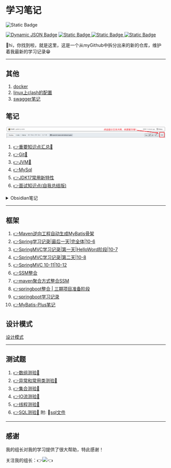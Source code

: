 
# 学习笔记

<img alt="Static Badge" src="https://img.shields.io/badge/language-Java-blue">

<a href="https://github.com/HmEJ"><img alt="Dynamic JSON Badge" src="https://img.shields.io/badge/dynamic/json?url=https%3A%2F%2Fapi.spencerwoo.com%2Fsubstats%2F%3Fsource%3Dgithub%26queryKey%3DHmEJ&query=%24.data.totalSubs&suffix=%20followers&logo=github&label=HmEJ" ></a>
<a href="https://www.instagram.com/j.elmo/"><img alt="Static Badge" src="https://img.shields.io/badge/nothing-fllowme-brightgreen?logo=instagram&logoColor=ffffff&label=j.elmo">
</a>
<a href="https://www.youtube.com/channel/UC7Qfl9xgFGr3hT3zRXqAeEA"><img alt="Static Badge" src="https://img.shields.io/badge/nothing-followme-brightgreen?logo=youtube&logoColor=DC143C&label=j.elmo">
</a>
<a href="https://www.douyin.com/user/MS4wLjABAAAAtanaGDoe_VRcpfRVAsEoYSTvSf4AnjXw2qPgWDvaosw"><img alt="Static Badge" src="https://img.shields.io/badge/%E6%8A%96%E9%9F%B3-%E9%97%9C%E6%B3%A8%E6%88%91-brightgreen?logo=tiktok">
</a>

👋hi，你找到啦，就是这里，这是一个从myGithub中拆分出来的新的仓库，维护着我最新的学习记录😁

---

## 其他

1. [docker](docker/docker.md)
2. [linux上clash的配置](Java/clash配置.md)
3. [swagger笔记](swagger-demo/swagger笔记.md)

## 笔记

![温馨提示](img/Snipaste_2023-09-02_15-52-55.png)


1. [👉重要知识点汇总📕](Java/🌟重要知识点汇总.md)
2. [👉Git📖](Java/Git.md)
3. [👉JVM📖](Java/JVM组成.md)
4. [👉MySql](Java/SQL数据库.md)
5. [👉JDK17常用新特性](Java/JDK17常用新特性.md)
6. [👉面试知识点(自我总结版)](面试知识点/面试知识点.md)

<details>
<summary>Obsidian笔记</summary>

1. [👉HTML基础📖](Java/1-HTML基础.md)
8. [👉CSS📖](Java/2-CSS.md)
9.  [👉JavaScript📖](Java/JavaScript.md)
10. [👉Ajax📖](Java/Ajax.md)
11. [👉VUE📖](Java/VUE.md)
6. [👉JAVA入门📖](Java/3-Java%20SE%20入门.md)
7. [👉方法📖](Java/4-方法.md)
8. [👉数组📖](Java/5-数组.md)
9. [👉面向对象📖](Java/6-面向对象.md)
10. [👉异常处理📖](Java/7-异常处理.md)
11. [👉常用类📖](Java/8-常用类.md)
12. [👉集合📖](Java/9-集合.md)
13. [👉IO流📖](Java/10-IO流.md)
14. [👉多线程📖](Java/11-多线程.md)
15. [👉网络编程📖](Java/12-网络编程.md)
16. [👉反射📖](Java/13-反射.md)
17. [👉JDBC📖](Java/14-JDBC.md)
13. [👉JavaWeb📖](Java/JavaWeb.md)
</details>

---

## 框架

1. [👉Maven逆向工程自动生成MyBatis骨架](Java/mybatis-generator.md)
2. [👉Spring学习记录|最后一天|完全体|10-6](SpringPractice10-6/学习记录10-6.md)
3. [👉SpringMVC学习记录|第一天|HelloWord阶段|10-7](SpringMVC/SpringMVC学习记录10-7.md)
4. [👉SpringMVC学习记录|第二天|10-8](SpringMVC02/SpringMVC学习记录第二天10-8.md)
5. [👉SpringMVC 10-11|10-12](SpringMVC03/SpringMVC02/SpringMVC45%2010-1112.md)
6. [👉SSM整合](ssm-integration/记录.md)
7. [👉maven聚合方式整合SSM](web-aggregation/记录.md)
8. [👉springboot整合 | 三期项目准备阶段](springboot-jsoft03/记录.md)
9. [👉springboot学习记录](springboot-helloworld/学习记录.md)
10. [👉MyBatis-Plus笔记](mybatis-plus/mp-demo/MyBatis-Plus笔记.md)

## 设计模式

[设计模式](design_pattern/设计模式.md)

---

## 测试题

1. [👉数组测验💯](面试简单题测试.md)
2. [👉异常和常用类测验💯](模拟测试摸底题.md)
3. [👉集合测验💯](集合中难测试题.md)
4. [👉IO流测验💯](IO流简单测试题.md)
5. [👉线程测验💯](线程简单测试题.md)
6. [👉SQL测验💯](SQL简单测试题.md)
    附: 💾[sql文件](tb_order.sql)
---

## 感谢

我的组长对我的学习提供了很大帮助，特此感谢！

关注我的组长：👉<a href="https://github.com/Jinhui-Huang"><img src="https://img.shields.io/badge/dynamic/json?url=https%3A%2F%2Fapi.spencerwoo.com%2Fsubstats%2F%3Fsource%3Dgithub%26queryKey%3DJinhui-Huang&query=%24.data.totalSubs&suffix=%20followers&logo=github&label=Jinhui-Huang&labelColor=0996AD&color=0786BC)"></a>👈
